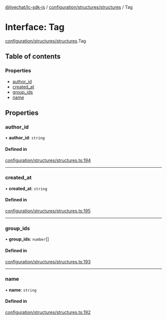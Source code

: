[@livechat/lc-sdk-js](../README.md) / [configuration/structures/structures](../modules/configuration_structures_structures.md) / Tag

# Interface: Tag

[configuration/structures/structures](../modules/configuration_structures_structures.md).Tag

## Table of contents

### Properties

- [author\_id](configuration_structures_structures.Tag.md#author_id)
- [created\_at](configuration_structures_structures.Tag.md#created_at)
- [group\_ids](configuration_structures_structures.Tag.md#group_ids)
- [name](configuration_structures_structures.Tag.md#name)

## Properties

### author\_id

• **author\_id**: `string`

#### Defined in

[configuration/structures/structures.ts:194](https://github.com/livechat/lc-sdk-js/blob/10347df/src/configuration/structures/structures.ts#L194)

___

### created\_at

• **created\_at**: `string`

#### Defined in

[configuration/structures/structures.ts:195](https://github.com/livechat/lc-sdk-js/blob/10347df/src/configuration/structures/structures.ts#L195)

___

### group\_ids

• **group\_ids**: `number`[]

#### Defined in

[configuration/structures/structures.ts:193](https://github.com/livechat/lc-sdk-js/blob/10347df/src/configuration/structures/structures.ts#L193)

___

### name

• **name**: `string`

#### Defined in

[configuration/structures/structures.ts:192](https://github.com/livechat/lc-sdk-js/blob/10347df/src/configuration/structures/structures.ts#L192)
